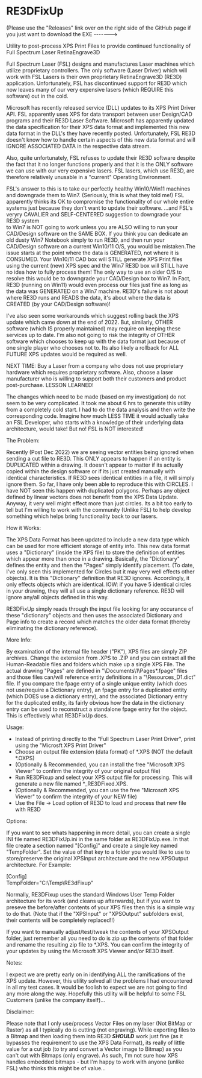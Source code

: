 # RE3DFixUp
(Please use the "Releases" link over on the right side of the GitHub page if you just want to download the EXE ------->

Utility to post-process XPS Print Files to provide continued functionality of Full Spectrum Laser RetinaEngrave3D

Full Spectrum Laser (FSL) designs and manufactures Laser machines which utilize proprietary controllers.  The only software
(Laser Driver) which will work with FSL Lasers is their own proprietary RetinaEngrave3D (RE3D) application.  Unfortunately,
FSL has discontinued support for RE3D which now leaves many of our very expensive lasers (which REQUIRE this software)
out in the cold.

Microsoft has recently released service (DLL) updates to its XPS Print Driver API.  FSL apparently uses XPS for data 
transport between user Design/CAD programs and their RE3D Laser Software.  Microsoft has apparently updated the data
specification for their XPS data format and implemented this new data format in the DLL's they have recently posted.
Unfortunately, FSL RE3D doesn't know how to handle certain aspects of this new data format and will IGNORE ASSOCIATED
DATA in the respective data stream.

Also, quite unfortunately, FSL refuses to update their RE3D software despite the fact that it no longer functions properly
and that it is the ONLY software we can use with our very expensive lasers.  FSL lasers, which use RE3D, are therefore
relatively unusable in a "current" Operating Environment.

FSL's answer to this is to take our perfectly healthy Win10/Win11 machines and downgrade them to Win7.  (Seriously, this is what
they told me!)  FSL apparently thinks its OK to compromise the functionality of our whole entire systems just because
they don't want to update their software.  ...and FSL's veryry CAVALIER and SELF-CENTERED suggestion to downgrade your RE3D system  
to Win7 is NOT going to work unless you are ALSO willing to run your CAD/Design software on the SAME BOX.  If you think you can 
dedicate an old dusty Win7 Notebook simply to run RE3D, and then run your CAD/Design software on a current Win10/11 O/S, you would
be mistaken.The issue starts at the point where the data is GENERATED, not where it is CONSUMED.  Your Win10/11 CAD box will STILL
generate XPS Print files using the current (new) XPS spec and the Win7 RE3D box will STILL have no idea how to fully process them!
The only way to use an older O/S to resolve this would be to downgrade your CAD/Design box to Win7.  In Fact, RE3D (running on
Win11) would even process our files just fine as long as the data was GENERATED on a Win7 machine.  RE3D's failure is not
about where RE3D runs and READS the data, it's about where the data is CREATED (by your CAD/Design software)!

I've also seen some workarounds which suggest rolling back the XPS update which came down at the end of 2022.  But, similarly,
OTHER software (which IS properly maintained) may require on keeping these services up to date.  I'm also not going to
risk the integrity of OTHER software which chooses to keep up with the data format just because of one single player who 
chooses not to.  Its also likely a rollback for ALL FUTURE XPS updates would be required as well.

NEXT TIME:  Buy a Laser from a company who does not use proprietary hardware which requires proprietary software.  Also,
choose a laser manufacturer who is willing to support both their customers and product post-purchase.  LESSON LEARNED!

The changes which need to be made (based on my investigation) do not seem to be very complicated.  It took me about 6 hrs
to generate this utility from a completely cold start.  I had to do the data analysis and then write the corresponding code.
Imagine how much LESS TIME it would actually take an FSL Developer, who starts with a knowledge of their underlying
data architecture, would take!  But no!  FSL is NOT interested!

The Problem:

Recently (Post Dec 2022) we are seeing vector entities being ignored when sending a cut file to RE3D.  This ONLY appears to
happen if an entity is DUPLICATED within a drawing.  It doesn't appear to matter if its actually copied within the design
software or if its just created manually with identical characteristics.  If RE3D sees identical entities in a file, it will
simply ignore them.  So far, I have only been able to reproduce this with CIRCLES.  I have NOT seen this happen with duplicated
polygons.  Perhaps any object defined by linear vectors does not benefit from the XPS Data Update.  Anyway, it very well might
effect more than just circles.  Its a bit too early to tell but I'm willing to work with the community (Unlike FSL) to help
develop something which helps bring functionality back to our lasers.

How it Works:

The XPS Data Format has been updated to include a new data type which can be used for more efficient storage of entity info.
This new data format uses a "Dictionary" (inside the XPS file) to store the definition of entities which appear more than once
in a drawing.  Basically, the "Dictionary" defines the entity and then the "Pages" simply identify placement.  (To date, I've 
only seen this implemented for Circles but it may very well effects other objects).  It is this "Dictionary" definition
that RE3D ignores.  Accordingly, it only effects objects which are identical.  IOW:  if you have 5 identical circles in your 
drawing, they will all use a single dictionary reference.  RE3D will ignore any/all objects defined in this way.

RE3DFixUp simply reads through the input file looking for any occurance of these "dictionary" objects and then uses the associated
Dictionary and Page info to create a record which matches the older data format (thereby eliminating the dictionary reference).

More Info:

By examination of the internal file header ("PK"), XPS files are simply ZIP archives.  Change the extension from .XPS to .ZIP
and you can extract all the Human-Readable files and folders which make up a single XPS File.  The actual drawing "Pages" are defined in
"\Documents\1\Pages\*.fpage" files and those files can/will reference entity definitions in a "\Resources\_D1.dict" file. If you
compare the fpage entry of a single unique entity (which does not use/require a Dictionary entry), an fpage entry for a
duplicated entity (which DOES use a dictionary entry), and the associated Dictionary entry for the duplicated entity, its fairly obvious
how the data in the dictionary entry can be used to reconstruct a standalone fpage entry for the object.  This is effectively what
RE3DFixUp does.

Usage:  

- Instead of printing directly to the "Full Spectrum Laser Print Driver", print using the "Microsft XPS Print Driver"
- Choose an output file extension (data format) of *.XPS (NOT the default *.OXPS)
- (Optionally & Recommended, you can install the free "Microsoft XPS Viewer" to confirm the integrity of your original output file)
- Run RE3DFixup and select your XPS output file for processing.  This will generate a new file named *_RE3DFixed.XPS.
- (Optionally & Recommended, you can use the free "Microsoft XPS Viewer" to confirm the integrity of your NEW file)
- Use the File -> Load option of RE3D to load and process that new file with RE3D

Options:

If you want to see whats happening in more detail, you can create a single INI file named RE3DFixUp.ini in the same folder as 
RE3DFixUp.exe.  In that file create a section named "[Config]" and create a single key named "TempFolder".  Set the value of
that key to a folder you would like to use to store/preserve the original XPSInput architecture and the new XPSOutput architecture.
For Example:
  
[Config]  
TempFolder="C:\Temp\RE3dFixup"
  
Normally, RE3DFixup uses the standard Windows User Temp Folder architecture for its work (and cleans up afterwards), but if you want 
to preseve the before/after contents of your XPS files then this is a simple way to do that.  (Note that if the "XPSInput" or 
"XPSOutput" subfolders exist, their contents will be completely replaced!!)
  
If you want to manually adjust/test/tweak the contents of your XPSOutput folder, just remember all you need to do is zip up the contents
of that folder and rename the resulting zip file to *.XPS.  You can confirm the integrity of your updates by using the 
Microsoft XPS Viewer and/or RE3D itself.
  
Notes:

I expect we are pretty early on in identifying ALL the ramifications of the XPS update.  However, this utility solved all the problems
I had encountered in all my test cases.  It would be foolish to expect we are not going to find any more along the way.  Hopefully
this utility will be helpful to some FSL Customers (unlike the company itself)...
  
Disclaimer:  
  
Please note that I only use/process Vector Files on my laser (Not BitMap or Raster) as all I typically do is cutting (not engraving).
While exporting files to a Bitmap and then loading them into RE3D ***SHOULD*** work just fine (as it bypasses the requirement to use
the XPS Data Format), its really of little value for a cut job (to try and convert a Vector image to Bitmap) as you can't cut with 
Bitmaps (only engrave).  As such, I'm not sure how XPS handles embedded bitmaps - but I'm happy to work with anyone (unlike FSL) who 
thinks this might be of value...
  
